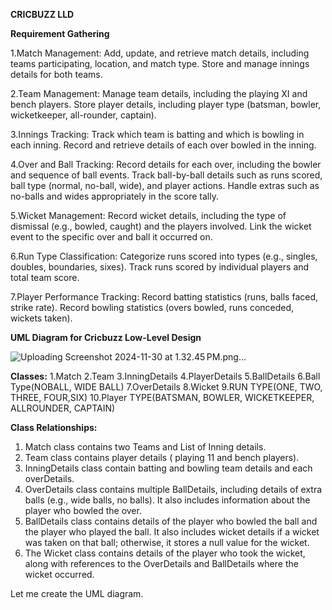 **CRICBUZZ LLD** 

**Requirement Gathering**

1.Match Management:
Add, update, and retrieve match details, including teams participating, location, and match type.
Store and manage innings details for both teams.

2.Team Management:
Manage team details, including the playing XI and bench players.
Store player details, including player type (batsman, bowler, wicketkeeper, all-rounder, captain).

3.Innings Tracking:
Track which team is batting and which is bowling in each inning.
Record and retrieve details of each over bowled in the inning.

4.Over and Ball Tracking:
Record details for each over, including the bowler and sequence of ball events.
Track ball-by-ball details such as runs scored, ball type (normal, no-ball, wide), and player actions.
Handle extras such as no-balls and wides appropriately in the score tally.

5.Wicket Management:
Record wicket details, including the type of dismissal (e.g., bowled, caught) and the players involved.
Link the wicket event to the specific over and ball it occurred on.

6.Run Type Classification:
Categorize runs scored into types (e.g., singles, doubles, boundaries, sixes).
Track runs scored by individual players and total team score.

7.Player Performance Tracking:
Record batting statistics (runs, balls faced, strike rate).
Record bowling statistics (overs bowled, runs conceded, wickets taken).




**UML Diagram for Cricbuzz Low-Level Design**


![Uploading Screenshot 2024-11-30 at 1.32.45 PM.png…]()



**Classes:**
1.Match
2.Team
3.InningDetails
4.PlayerDetails
5.BallDetails
6.Ball Type(NOBALL, WIDE BALL)
7.OverDetails
8.Wicket
9.RUN TYPE(ONE, TWO, THREE, FOUR,SIX)
10.Player TYPE(BATSMAN, BOWLER, WICKETKEEPER, ALLROUNDER, CAPTAIN)

**Class Relationships:**
1. Match class contains two Teams and List of Inning details.
2. Team class contains player details ( playing 11 and bench players).
3. InningDetails class contain batting and bowling team details and each overDetails.
4. OverDetails class contains multiple BallDetails, including details of extra balls (e.g., wide balls, no balls). It also includes information about the player who bowled the over.
5. BallDetails class contains details of the player who bowled the ball and the player who played the ball. It also includes wicket details if a wicket was taken on that ball; otherwise, it stores a null value for the wicket.
6. The Wicket class contains details of the player who took the wicket, along with references to the OverDetails and BallDetails where the wicket occurred.

Let me create the UML diagram.





 
